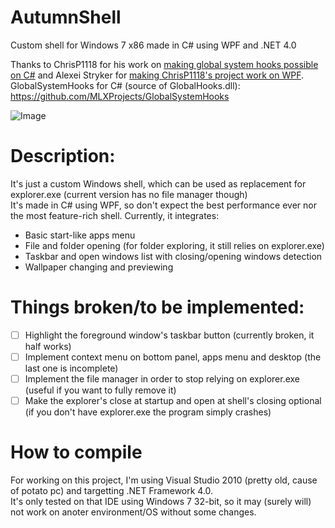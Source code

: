 # AutumnShell
Custom shell for Windows 7 x86 made in C# using WPF and .NET 4.0 

Thanks to ChrisP1118 for his work on [making global system hooks possible on C#](https://www.codeproject.com/Articles/18638/Using-Window-Messages-to-Implement-Global-System-H) and Alexei Stryker for [making ChrisP1118's project work on WPF](https://legacyofvoid.wordpress.com/2011/11/16/global-system-hooks-in-c/).  
GlobalSystemHooks for C# (source of GlobalHooks.dll): https://github.com/MLXProjects/GlobalSystemHooks
  
![Image](https://i.ibb.co/TRw1FYx/autumn-img.png)
  
# Description: 
It's just a custom Windows shell, which can be used as replacement for explorer.exe (current version has no file manager though)  
It's made in C# using WPF, so don't expect the best performance ever nor the most feature-rich shell.
Currently, it integrates: 
- Basic start-like apps menu
- File and folder opening (for folder exploring, it still relies on explorer.exe) 
- Taskbar and open windows list with closing/opening windows detection
- Wallpaper changing and previewing  
  
# Things broken/to be implemented:
- [ ] Highlight the foreground window's taskbar button (currently broken, it half works) 
- [ ] Implement context menu on bottom panel, apps menu and desktop (the last one is incomplete)
- [ ] Implement the file manager in order to stop relying on explorer.exe (useful if you want to fully remove it)
- [ ] Make the explorer's close at startup and open at shell's closing optional (if you don't have explorer.exe the program simply crashes)
  
# How to compile
For working on this project, I'm using  Visual Studio 2010 (pretty old, cause of potato pc) and targetting .NET Framework 4.0.  
It's only tested on that IDE using Windows 7 32-bit, so it may (surely will) not work on anoter environment/OS without some changes.
